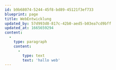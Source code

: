 ```yaml
---
id: b9b68074-5244-45f8-bd89-45121f3ef733
blueprint: page
title: WebEntwicklung
updated_by: 57d993d8-817c-42b0-aed5-b03ea7cd9bff
updated_at: 1665659294
content:
  -
    type: paragraph
    content:
      -
        type: text
        text: 'hallo web'
---
```

